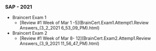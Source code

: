 ### SAP - 2021 
* Braincert Exam 1 
  * [Review #1  Week of Mar 1 -5](BrainCert.Exam1.Attempt1.Review Answers_(3_2_2021 6_53_09_PM).html) 
* Braincert Exam 2 
  * [Review #1  Week of Mar 8- 12](BrainCert.Exam2.Attemp1.Review Answers_(3_9_2021 11_56_47_PM).html)
